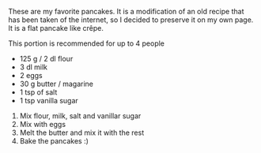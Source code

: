 These are my favorite pancakes. It is a modification of an old recipe that has been taken of the internet, so I decided to preserve it on my own page. It is a flat pancake like crêpe.

This portion is recommended for up to 4 people

- 125 g / 2 dl flour
- 3 dl milk
- 2 eggs
- 30 g butter / magarine
- 1 tsp of salt
- 1 tsp vanilla sugar

1) Mix flour, milk, salt and vanillar sugar
2) Mix with eggs
3) Melt the butter and mix it with the rest
4) Bake the pancakes :)

